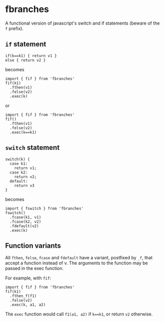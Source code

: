 # fbranches

A functional version of javascript's switch and if statements (beware of the `f` prefix).

## `if` statement

```
if(k==k1) { return v1 }
else { return v2 }
```

becomes

```
import { fif } from 'fbranches'
fif(k1)
  .fthen(v1)
  .felse(v2)
  .exec(k)
```

or

```
import { fif } from 'fbranches'
fif()
  .fthen(v1)
  .felse(v2)
  .exec(k==k1)
```

## `switch` statement

```
switch(k) {
  case k1:
  	return v1;
  case k2:
    return v2;
  default:
    return v3
}
```

becomes

```
import { fswitch } from 'fbranches'
fswitch()
  .fcase(k1, v1)
  .fcase(k2, v2)
  .fdefault(v2)
  .exec(k)
```

## Function variants

All `fthen`, `felse`, `fcase` and `fdefault` have a variant, postfixed by `_f`, that accept a function instead of v. The arguments to the function may be passed in the exec function.

For example, with `fif`:

```
import { fif } from 'fbranches'
fif(k1)
  .fthen_f(f1)
  .felse(v2)
  .exec(k, a1, a2)
```

The `exec` function would call `f1(a1, a2)` if `k==k1`, or return `v2` otherwise.